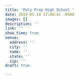 ```yaml
---
title: 'Poly Prep High School '
date: 2019-01-14 17:00:41 -0500
images: []
description: ''
link: ''
show_time: true
venue:
  address: ''
  city: ''
  name: ''
  state: ''
  zip: ''
draft: true

---
```

